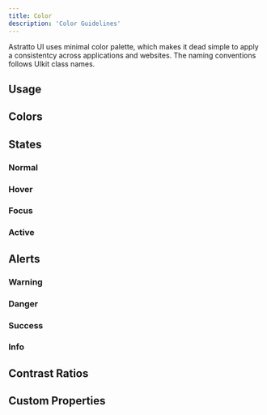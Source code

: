 ```yaml
---
title: Color
description: 'Color Guidelines'
---
```


Astratto UI uses minimal color palette, which makes it dead simple to apply a consistentcy across applications and websites. The naming conventions follows UIkit class names.

## Usage

## Colors

## States

### Normal

### Hover

### Focus

### Active

## Alerts

### Warning

### Danger

### Success

### Info

## Contrast Ratios

## Custom Properties
